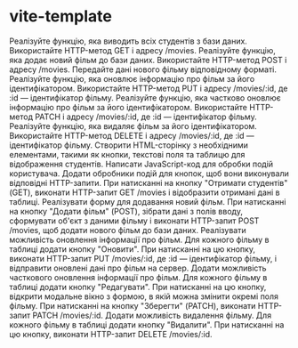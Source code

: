 # vite-template
Реалізуйте функцію, яка виводить всіх студентів з бази даних. Використайте HTTP-метод GET і адресу /movies.
Реалізуйте функцію, яка додає новий фільм до бази даних. Використайте HTTP-метод POST і адресу /movies. Передайте дані нового фільму відповідному форматі.
Реалізуйте функцію, яка оновлює інформацію про фільм за його ідентифікатором. Використайте HTTP-метод PUT і адресу /movies/:id, де :id — ідентифікатор фільму.
Реалізуйте функцію, яка частково оновлює інформацію про фільм за його ідентифікатором. Використайте HTTP-метод PATCH і адресу /movies/:id, де :id — ідентифікатор фільму.
Реалізуйте функцію, яка видаляє фільм за його ідентифікатором. Використайте HTTP-метод DELETE і адресу /movies/:id, де :id — ідентифікатор фільму.
Створити HTML-сторінку з необхідними елементами, такими як кнопки, текстові поля та таблицю для відображення студентів.
Написати JavaScript-код для обробки подій користувача.
Додати обробники подій для кнопок, щоб вони виконували відповідні HTTP-запити.
При натисканні на кнопку "Отримати студентів" (GET), виконати HTTP-запит GET /movies і відобразити отримані дані в таблиці.
Реалізувати форму для додавання новий фільм. При натисканні на кнопку "Додати фільм" (POST), зібрати дані з полів вводу, сформувати об'єкт з даними фільму і виконати HTTP-запит POST /movies, щоб додати нового фільм до бази даних.
Реалізувати можливість оновлення інформації про фільм. Для кожного фільму в таблиці додати кнопку "Оновити". При натисканні на цю кнопку, виконати HTTP-запит PUT /movies/:id, де :id — ідентифікатор фільму, і відправити оновлені дані про фільм на сервер.
Додати можливість часткового оновлення інформації про фільм. Для кожного фільму в таблиці додати кнопку "Редагувати". При натисканні на цю кнопку, відкрити модальне вікно з формою, в якій можна змінити окремі поля фільму. При натисканні на кнопку "Зберегти" (PATCH), виконати HTTP-запит PATCH /movies/:id.
Додати можливість видалення фільму. Для кожного фільму в таблиці додати кнопку "Видалити". При натисканні на цю кнопку, виконати HTTP-запит DELETE /movies/:id.